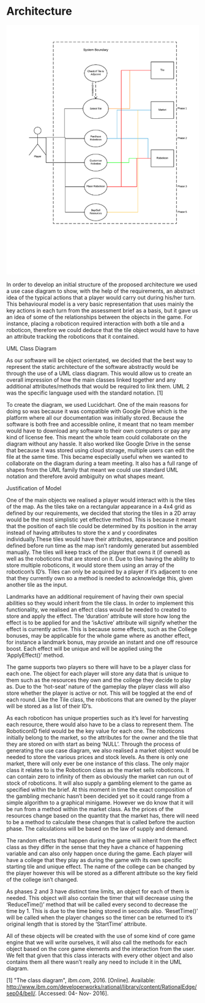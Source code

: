 # **Architecture**

![image alt text](Arch0.png)

In order to develop an initial structure of the proposed architecture we used a use case diagram to show, with the help of the requirements, an abstract idea of the typical actions that a player would carry out during his/her turn. This behavioural model is a very basic representation that uses mainly the key actions in each turn from the assessment brief as a basis, but it gave us an idea of some of the relationships between the objects in the game. For instance, placing a roboticon required interaction with both a tile and a roboticon, therefore we could deduce that the tile object would have to have an attribute tracking the roboticons that it contained.

UML Class Diagram

As our software will be object orientated, we decided that the best way to represent the static architecture of the software abstractly would be through the use of a UML class diagram. This would allow us to create an overall impression of how the main classes linked together and any additional attributes/methods that would be required to link them. UML 2 was the specific language used with the standard notation. [1]

To create the diagram, we used Lucidchart. One of the main reasons for doing so was because it was compatible with Google Drive which is the platform where all our documentation was initially stored. Because the software is both free and accessible online, it meant that no team member would have to download any software to their own computers or pay any kind of license fee. This meant the whole team could collaborate on the diagram without any hassle. It also worked like Google Drive in the sense that because it was stored using cloud storage, multiple users can edit the file at the same time. This became especially useful when we wanted to collaborate on the diagram during a team meeting. It also has a full range of shapes from the UML family that meant we could use standard UML notation and therefore avoid ambiguity on what shapes meant.      

Justification of Model

One of the main objects we realised a player would interact with is the tiles of the map. As the tiles take on a rectangular appearance in a 4x4 grid as defined by our requirements, we decided that storing the tiles in a 2D array would be the most simplistic yet effective method. This is because it meant that the position of each tile could be determined by its position in the array instead of having attributes to store the x and y coordinates individually.These tiles would have their attributes, appearance and position defined before run time as the map isn’t randomly generated but assembled manually. The tiles will keep track of the player that owns it (if owned) as well as the roboticons that are stored on it. Due to tiles having the ability to store multiple roboticons, it would store them using an array of the roboticon’s ID’s. Tiles can only be acquired by a player if it’s adjacent to one that they currently own so a method is needed to acknowledge this, given another tile as the input. 

Landmarks have an additional requirement of having their own special abilities so they would inherit from the tile class. In order to implement this functionality, we realised an effect class would be needed to created to store and apply the effect. The ‘duration’ attribute will store how long the effect is to be applied for and the ‘isActive’ attribute will signify whether the effect is currently active. This is because some effects, such as the College bonuses, may be applicable for the whole game where as another effect, for instance a landmark bonus, may provide an instant and one off resource boost. Each effect will be unique and will be applied using the ‘ApplyEffect()’ method. 

The game supports two players so there will have to be a player class for each one. The object for each player will store any data that is unique to them such as the resources they own and the college they decide to play as. Due to the ‘hot-seat’ nature of the gameplay the player class will also store whether the player is active or not. This will be toggled at the end of each round. Like the Tile class, the roboticons that are owned by the player will be stored as a list of their ID’s.

As each roboticon has unique properties such as it’s level for harvesting each resource, there would also have to be a class to represent them. The RoboticonID field would be the key value for each one. The roboticons initially belong to the market, so the attributes for the owner and the tile that they are stored on with start as being ‘NULL’. Through the process of generating the use case diagram, we also realised a market object would be needed to store the various prices and stock levels. As there is only one market, there will only ever be one instance of this class. The only major class it relates to is the Roboticon class as the market sells roboticons. It can contain zero to infinity of them as obviously the market can run out of stock of roboticons. It will also supply a gambling element to the game as specified within the brief. At this moment in time the exact composition of the gambling mechanic hasn’t been decided yet so it could range from a simple algorithm to a graphical minigame. However we do know that it will be run from a method within the market class. As the prices of the resources change based on the quantity that the market has, there will need to be a method to calculate these changes that is called before the auction phase. The calculations will be based on the law of supply and demand.

The random effects that happen during the game will inherit from the effect class as they differ in the sense that they have a chance of happening variable and can also only happen once during the game. Each player will have a college that they play as during the game with its own specific starting tile and unique effect. The name of the college can be changed by the player however this will be stored as a different attribute so the key field of the college isn’t changed.

As phases 2 and 3 have distinct time limits, an object for each of them is needed. This object will also contain the timer that will decrease using the ‘ReduceTime()’ method that will be called every second to decrease the time by 1. This is due to the time being stored in seconds also. ‘ResetTime()’ will be called when the player changes so the timer can be returned to it’s original length that is stored by the ‘StartTime’ attribute.

All of these objects will be created with the use of some kind of core game engine that we will write ourselves, it will also call the methods for each object based on the core game elements and the interaction from the user. We felt that given that this class interacts with every other object and also contains them all there wasn’t really any need to include it in the UML diagram. 

[1] "The class diagram", *Ibm.com*, 2016. [Online]. Available: http://www.ibm.com/developerworks/rational/library/content/RationalEdge/sep04/bell/. [Accessed: 04- Nov- 2016].

